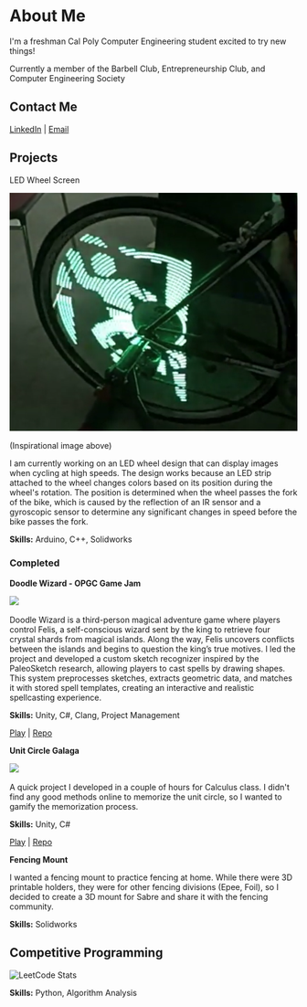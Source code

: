 # About Me

I'm a freshman Cal Poly Computer Engineering student excited to try new things!

Currently a member of the Barbell Club, Entrepreneurship Club, and Computer Engineering Society

## Contact Me

<a href="https://www.linkedin.com/in/nathan-st-john-7a3992236/">LinkedIn</a> | <a href="mailto:nastjohn@calpoly.edu">Email</a>

## Projects

LED Wheel Screen

<img src="Images/LedWheelExample.png">

(Inspirational image above)

I am currently working on an LED wheel design that can display images when cycling at high speeds. The design works because an LED strip attached to the wheel changes colors based on its position during the wheel's rotation. The position is determined when the wheel passes the fork of the bike, which is caused by the reflection of an IR sensor and a gyroscopic sensor to determine any significant changes in speed before the bike passes the fork.

**Skills:** Arduino, C++, Solidworks

### Completed

**Doodle Wizard - OPGC Game Jam**

<img src="Gifs/DoodleWizard.gif">

Doodle Wizard is a third-person magical adventure game where players control Felis, a self-conscious wizard sent by the king to retrieve four crystal shards from magical islands. Along the way, Felis uncovers conflicts between the islands and begins to question the king’s true motives. I led the project and developed a custom sketch recognizer inspired by the PaleoSketch research, allowing players to cast spells by drawing shapes. This system preprocesses sketches, extracts geometric data, and matches it with stored spell templates, creating an interactive and realistic spellcasting experience.

**Skills:** Unity, C#, Clang, Project Management

<a href="https://tms.ogpc.info/Games/Details/7295c811-c989-4d59-9c9a-c522335eb9a5">Play</a> | <a href="https://github.com/TigardHighGDC/WizardGame">Repo</a>


**Unit Circle Galaga**

<img src="Gifs/KnockoffGalaga.gif">

A quick project I developed in a couple of hours for Calculus class. I didn't find any good methods online to memorize the unit circle, so I wanted to gamify the memorization process. 

**Skills:** Unity, C#

<a href="https://galaxy25.github.io/UnitCircleGalagaWebsite/">Play</a> | <a href="https://github.com/Galaxy25/UnitCircleGalaga">Repo</a>

**Fencing Mount**

I wanted a fencing mount to practice fencing at home. While there were 3D printable holders, they were for other fencing divisions (Epee, Foil), so I decided to create a 3D mount for Sabre and share it with the fencing community.



**Skills:** Solidworks

## Competitive Programming

![LeetCode Stats](https://leetcard.jacoblin.cool/Galaxy05?theme=dark&font=Ubuntu&ext=contest)

**Skills:** Python, Algorithm Analysis
